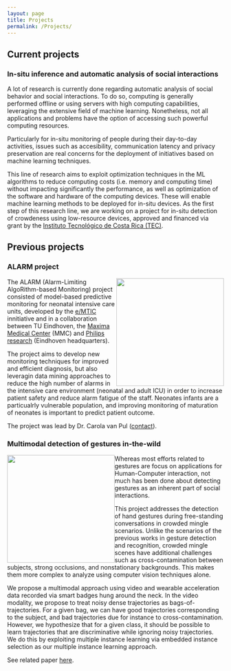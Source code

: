 ```yaml
---
layout: page
title: Projects
permalink: /Projects/
---
```


## Current projects

### In-situ inference and automatic analysis of social interactions

A lot of research is currently done regarding automatic analysis of social behavior and social interactions. To do so,  computing is generally performed offline or using servers with high computing capabilities, leveraging the extensive field of machine learning. Nonetheless, not all applications and problems have the option of accessing such powerful computing resources.

Particularly for in-situ monitoring of people during their day-to-day activities, issues such as accesibility, communication latency and privacy preservation are real concerns for the deployment of initiatives based on machine learning techniques.

This line of research aims to exploit optimization techniques in the ML algorithms to reduce computing costs (i.e. memory and computing time) without impacting significantly the performance, as well as optimization of the software and hardware of the computing devices. These will enable machine learning methods to be deployed for in-situ devices. As the first step of this research line, we are working on a project for in-situ detection of crowdeness using low-resource devices, approved and financed via grant by the [Instituto Tecnológico de Costa Rica (TEC)](https://www.tec.ac.cr/en).

## Previous projects

### ALARM project

<img style="float: right;" src="../img/NICU.jpg" width="250"/>

The ALARM (Alarm-Limiting AlgoRithm-based Monitoring) project consisted of model-based predictive monitoring for neonatal intensive care units, developed by the [e/MTIC](https://www.tue.nl/en/research/research-groups/eindhoven-medtech-innovation-center/) innitiative and in a collaboration between TU Eindhoven, the [Maxima Medical Center](https://www.mmc.nl/) (MMC) and [Philips research](https://www.philips.com/a-w/research/locations/eindhoven.html) (Eindhoven headquarters).

The project aims to develop new monitoring techniques for improved and efficient diagnosis, but also leveragin data mining approaches to reduce the high number of alarms in the intensive care environment (neonatal and adult ICU) in order to increase patient safety and reduce alarm fatigue of the staff.  Neonates infants are a particualrly vulnerable population, and improving monitoring of maturation of neonates is important to predict patient outcome.

The project was lead by Dr. Carola van Pul ([contact](https://www.tue.nl/en/research/researchers/carola-van-pul/)).

### Multimodal detection of gestures in-the-wild

<img style="float: left;" src="../img/gestures.jpg" width="250"/>

Whereas most efforts related to gestures are focus on applications for Human-Computer interaction, not much has been done about detecting gestures as an inherent part of social interactions.

This project addresses the detection of hand gestures during free-standing conversations in crowded mingle scenarios. Unlike the scenarios of the previous works in gesture detection and recognition, crowded mingle scenes have additional challenges such as cross-contamination between subjects, strong occlusions, and nonstationary backgrounds. This makes them more complex to analyze using computer vision techniques alone. 

We propose a multimodal approach using video and wearable acceleration data recorded via smart badges hung around the neck. In the video modality, we propose to treat noisy dense trajectories as bags-of-trajectories. For a given bag, we can have good trajectories corresponding to the subject, and bad trajectories due for instance to cross-contamination. However, we hypothesize that for a given class, it should be possible to learn trajectories that are discriminative while ignoring noisy trajectories. We do this by exploiting multiple instance learning via embedded instance selection as our multiple instance learning approach.

See related paper [here](https://ieeexplore.ieee.org/abstract/document/8734888/).

